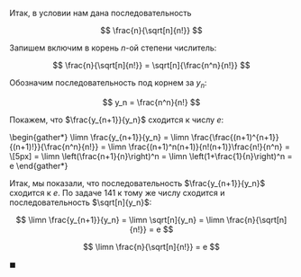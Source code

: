 Итак, в условии нам дана последовательность

$$ \frac{n}{\sqrt[n]{n!}} $$

Запишем включим в корень $n$-ой степени числитель:

$$ \frac{n}{\sqrt[n]{n!}} = \sqrt[n]{\frac{n^n}{n!}} $$

Обозначим последовательность под корнем за $y_n$:

$$ y_n = \frac{n^n}{n!} $$

Покажем, что $\frac{y_{n+1}}{y_n}$ сходится к числу $e$:

\begin{gather*}
    \limn \frac{y_{n+1}}{y_n} = \limn \frac{\frac{(n+1)^{n+1}}{(n+1)!}}{\frac{n^n}{n!}} = \limn \frac{(n+1)^n(n+1)}{n!(n+1)}\frac{n!}{n^n} =
    \\[5px]
    = \limn \left(\frac{n+1}{n}\right)^n = \limn \left(1+\frac{1}{n}\right)^n = e
\end{gather*}

Итак, мы показали, что последовательность $\frac{y_{n+1}}{y_n}$ сходится к $e$. По задаче 141 к тому же числу сходится и последовательность $\sqrt[n]{y_n}$:

$$ \limn \frac{y_{n+1}}{y_n} = \limn \sqrt[n]{y_n} = \limn \frac{n}{\sqrt[n]{n!}} = e $$

$$ \limn \frac{n}{\sqrt[n]{n!}} = e $$

$\blacksquare$